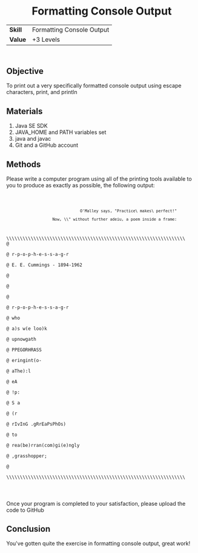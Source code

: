 <!DOCTYPE html>
<html>
<head>
</head>
<body>
	<header>
		<h1> Formatting Console Output</h1>
		<table>
			<tr>
				<td><strong>Skill</strong></td>
				<td>Formatting Console Output</td>
			</tr>
			<tr>
				<td><strong>Value</strong></td>
				<td>+3 Levels</td>
			</tr>
		</table>
	</header>
	<main>
		<section>
			<h2> Objective </h2>
			<p>
				To print out a very specifically formatted console output using escape characters, print, and println	
			</p>
		</section>
		<section>
			<h2> Materials </h2>
			<p>
				<ol>
					<li> Java SE SDK </li>
					<li> JAVA_HOME and PATH variables set </li>
					<li> java and javac </li>
					<li> Git and a GitHub account </li>
			</p>	
		</section>
		<section>
			<h2> Methods </h2>
			<p>
				Please write a computer program using all of the printing tools available to you to produce as exactly as possible, the following output:
				<code>
					<pre>

 									O'Malley says, "Practice\ makes\ perfect!"
 
						Now, \\" without further adeiu, a poem inside a frame:

\\\\\\\\\\\\\\\\\\\\\\\\\\\\\\\\\\\\\\\\\\\\\\\\\\\\\\\\\\\\\\\\\\\\\\\\\\\\\\\\\\\\\\\\\\\\\\\\\\\\\\\\\\\\\\\\\\\\\\\\\\\\\\\\\\\\
@                                                                                 
@                          r-p-o-p-h-e-s-s-a-g-r                                  
@                       E. E. Cummings - 1894-1962																
@                                                                                 
@                                                                                 
@                                                                                 
@                                     r-p-o-p-h-e-s-s-a-g-r                       											
@                           who                                                   
@  a)s w(e loo)k                                                                  
@  upnowgath																																			
@                       PPEGORHRASS																	 							
@                                                       eringint(o-								
@  aThe):l																																				
@               eA																																
@                    !p:																													
@ S                                                                        a			
@                                     (r																					
@ rIvInG                              .gRrEaPsPhOs)																
@                                                                        to				
@ rea(be)rran(com)gi(e)ngly																												
@ ,grasshopper;																																		
@																																									
\\\\\\\\\\\\\\\\\\\\\\\\\\\\\\\\\\\\\\\\\\\\\\\\\\\\\\\\\\\\\\\\\\\\\\\\\\\\\\\\\\\\\\\\\\\\\\\\\\\\\\\\\\\\\\\\\\\\\\\\\\\\\\\\\\\\
					</pre>
				</code>
			</p>
			<p>
				Once your program is completed to your satisfaction, please upload the code to GitHub
			</p>
		</section>
		<section>
			<h2> Conclusion </h2>
			<p>
				You've gotten quite the exercise in formatting console output, great work!
			</p>
		</section>
	</main>
</body>
</html>
